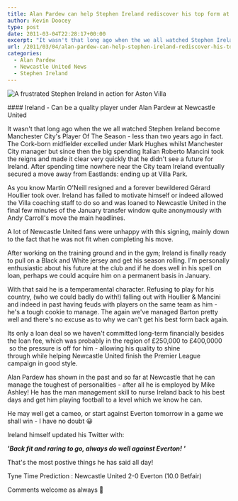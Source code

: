 ```yaml
---
title: Alan Pardew can help Stephen Ireland rediscover his top form at Newcastle United
author: Kevin Doocey
type: post
date: 2011-03-04T22:28:17+00:00
excerpt: "It wasn't that long ago when the we all watched Stephen Ireland become Manchester City's Player Of The Season - less than two.."
url: /2011/03/04/alan-pardew-can-help-stephen-ireland-rediscover-his-top-form-at-newcastle-united/
categories:
  - Alan Pardew
  - Newcastle United News
  - Stephen Ireland
---
```


![A frustrated Stephen Ireland in action for Aston Villa](https://www.tynetime.com/wp-content/uploads/2011/03/Stephen-Ireland.jpg "Stephen-Ireland")

#### Ireland - Can be a quality player under Alan Pardew at Newcastle United

It wasn't that long ago when the we all watched Stephen Ireland become Manchester City's Player Of The Season - less than two years ago in fact. The Cork-born midfielder excelled under Mark Hughes whilst Manchester City manager but since then the big spending Italian Roberto Mancini took the reigns and made it clear very quickly that he didn't see a future for Ireland. After spending time nowhere near the City team Ireland eventually secured a move away from Eastlands: ending up at Villa Park.

As you know Martin O'Neill resigned and a forever bewildered Gérard Houllier took over. Ireland has failed to motivate himself or indeed allowed the Villa coaching staff to do so and was loaned to Newcastle United in the final few minutes of the January transfer window quite anonymously with Andy Carroll's move the main headlines.

A lot of Newcastle United fans were unhappy with this signing, mainly down to the fact that he was not fit when completing his move.

After working on the training ground and in the gym; Ireland is finally ready to pull on a Black and White jersey and get his season rolling. I'm personally enthusiastic about his future at the club and if he does well in his spell on loan, perhaps we could acquire him on a permanent basis in January.

With that said he is a temperamental character. Refusing to play for his country, (who we could badly do with!) falling out with Houllier & Mancini and indeed in past having feuds with players on the same team as him - he's a tough cookie to manage. The again we've managed Barton pretty well and there's no excuse as to why we can't get his best form back again.

Its only a loan deal so we haven't committed long-term financially besides the loan fee, which was probably in the region of £250,000 to £400,0000  so the pressure is off for him - allowing his quality to shine through while helping Newcastle United finish the Premier League campaign in good style.

Alan Pardew has shown in the past and so far at Newcastle that he can manage the toughest of personalities - after all he is employed by Mike Ashley! He has the man management skill to nurse Ireland back to his best days and get him playing football to a level which we know he can.

He may well get a cameo, or start against Everton tomorrow in a game we shall win - I have no doubt 😀

Ireland himself updated his Twitter with:

_**'Back fit and raring to go, always do well against Everton! '**_

That's the most postive things he has said all day!

Tyne Time Prediction : Newcastle United 2-0 Everton (10.0 Betfair)

Comments welcome as always 🙂
